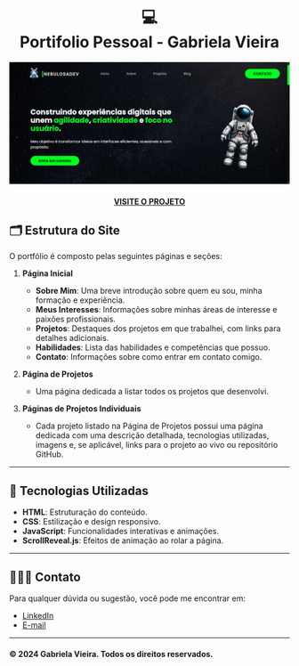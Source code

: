 
<h1 align="center">
  💻<br> Portifolio Pessoal - Gabriela Vieira
</h1>

![Preview do Portfólio](img/preview.png)
<h4 align="center"> <a href="https://nebulosadev.vercel.app/#inicio">VISITE O PROJETO</a></h4>

## 🗂️ Estrutura do Site

O portfólio é composto pelas seguintes páginas e seções:

1. **Página Inicial**
   - **Sobre Mim**: Uma breve introdução sobre quem eu sou, minha formação e experiência.
   - **Meus Interesses**: Informações sobre minhas áreas de interesse e paixões profissionais.
   - **Projetos**: Destaques dos projetos em que trabalhei, com links para detalhes adicionais.
   - **Habilidades**: Lista das habilidades e competências que possuo.
   - **Contato**: Informações sobre como entrar em contato comigo.

2. **Página de Projetos**
   - Uma página dedicada a listar todos os projetos que desenvolvi.

3. **Páginas de Projetos Individuais**
   - Cada projeto listado na Página de Projetos possui uma página dedicada com uma descrição detalhada, tecnologias utilizadas, imagens e, se aplicável, links para o projeto ao vivo ou repositório GitHub.
---
## 🚀 Tecnologias Utilizadas

- **HTML**: Estruturação do conteúdo.
- **CSS**: Estilização e design responsivo.
- **JavaScript**: Funcionalidades interativas e animações.
- **ScrollReveal.js**: Efeitos de animação ao rolar a página.
---
## 👩🏻‍💻 Contato

Para qualquer dúvida ou sugestão, você pode me encontrar em:

- [LinkedIn](https://www.linkedin.com/in/gabriela-vieira-dos-santos-vaz-27888b298/)
- [E-mail](mailto:contatogabrielavieirasv@gmail.com)

---
#### © 2024 Gabriela Vieira. Todos os direitos reservados.
